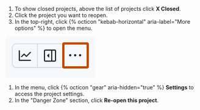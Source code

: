 1. To show closed projects, above the list of projects click **X Closed**.
1. Click the project you want to reopen.
1. In the top-right, click {% octicon "kebab-horizontal" aria-label="More options" %} to open the menu.

  ![Screenshot showing a project's menu bar. The menu icon is highlighted with an orange outline.](/assets/images/help/projects-v2/open-menu.png)
  
1. In the menu, click {% octicon "gear" aria-hidden="true" %} **Settings** to access the project settings.
1. In the "Danger Zone" section, click **Re-open this project**.
